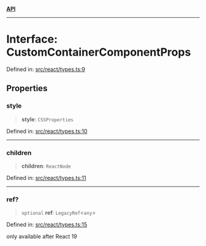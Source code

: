 [**API**](../../API.md)

***

# Interface: CustomContainerComponentProps

Defined in: [src/react/types.ts:9](https://github.com/inokawa/virtua/blob/1ff5411536e2b87ecd49256c9dcae583bb8a7836/src/react/types.ts#L9)

## Properties

### style

> **style**: `CSSProperties`

Defined in: [src/react/types.ts:10](https://github.com/inokawa/virtua/blob/1ff5411536e2b87ecd49256c9dcae583bb8a7836/src/react/types.ts#L10)

***

### children

> **children**: `ReactNode`

Defined in: [src/react/types.ts:11](https://github.com/inokawa/virtua/blob/1ff5411536e2b87ecd49256c9dcae583bb8a7836/src/react/types.ts#L11)

***

### ref?

> `optional` **ref**: `LegacyRef`\<`any`\>

Defined in: [src/react/types.ts:15](https://github.com/inokawa/virtua/blob/1ff5411536e2b87ecd49256c9dcae583bb8a7836/src/react/types.ts#L15)

only available after React 19
